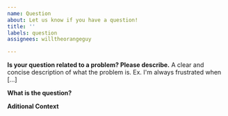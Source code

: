 ```yaml
---
name: Question
about: Let us know if you have a question!
title: ''
labels: question
assignees: willtheorangeguy

---
```


**Is your question related to a problem? Please describe.**
A clear and concise description of what the problem is. Ex. I'm always frustrated when [...]

**What is the question?**

**Aditional Context**
